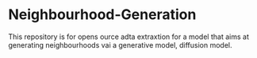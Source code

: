 # Neighbourhood-Generation

This repository is for opens ource adta extraxtion for a model that aims at generating neighbourhoods vai a generative model, diffusion model.
